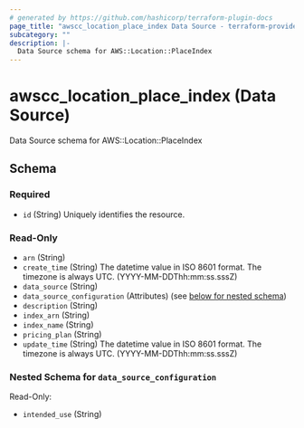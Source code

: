 ```yaml
---
# generated by https://github.com/hashicorp/terraform-plugin-docs
page_title: "awscc_location_place_index Data Source - terraform-provider-awscc"
subcategory: ""
description: |-
  Data Source schema for AWS::Location::PlaceIndex
---
```


# awscc_location_place_index (Data Source)

Data Source schema for AWS::Location::PlaceIndex



<!-- schema generated by tfplugindocs -->
## Schema

### Required

- `id` (String) Uniquely identifies the resource.

### Read-Only

- `arn` (String)
- `create_time` (String) The datetime value in ISO 8601 format. The timezone is always UTC. (YYYY-MM-DDThh:mm:ss.sssZ)
- `data_source` (String)
- `data_source_configuration` (Attributes) (see [below for nested schema](#nestedatt--data_source_configuration))
- `description` (String)
- `index_arn` (String)
- `index_name` (String)
- `pricing_plan` (String)
- `update_time` (String) The datetime value in ISO 8601 format. The timezone is always UTC. (YYYY-MM-DDThh:mm:ss.sssZ)

<a id="nestedatt--data_source_configuration"></a>
### Nested Schema for `data_source_configuration`

Read-Only:

- `intended_use` (String)
